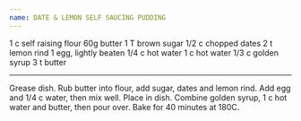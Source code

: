 ```yaml
---
name: DATE & LEMON SELF SAUCING PUDDING
---
```


1 c self raising flour
60g butter
1 T brown sugar
1/2 c chopped dates
2 t lemon rind
1 egg, lightly beaten
1/4 c hot water
1 c hot water
1/3 c golden syrup
3 t butter

---

Grease dish.  Rub butter into flour, add sugar, dates and lemon rind.  Add egg and 1/4 c water, then mix well.  Place in dish.  Combine golden syrup, 1 c hot water and butter, then pour over.  Bake for 40 minutes at 180C.

